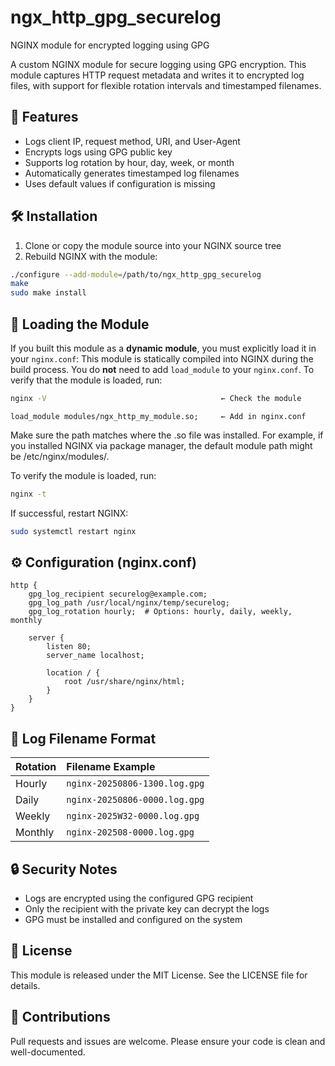 # ngx_http_gpg_securelog
NGINX module for encrypted logging using GPG

A custom NGINX module for secure logging using GPG encryption. This module captures HTTP request metadata and writes it to encrypted log files, with support for flexible rotation intervals and timestamped filenames.


## 🔐 Features

- Logs client IP, request method, URI, and User-Agent
- Encrypts logs using GPG public key
- Supports log rotation by hour, day, week, or month
- Automatically generates timestamped log filenames
- Uses default values if configuration is missing


## 🛠 Installation

1. Clone or copy the module source into your NGINX source tree
2. Rebuild NGINX with the module:
```bash
./configure --add-module=/path/to/ngx_http_gpg_securelog
make
sudo make install
```

## 🔌 Loading the Module

If you built this module as a **dynamic module**, you must explicitly load it in your `nginx.conf`:
This module is statically compiled into NGINX during the build process.
You do **not** need to add `load_module` to your `nginx.conf`.
To verify that the module is loaded, run:
```bash
nginx -V                                       ← Check the module
```
```nginx
load_module modules/ngx_http_my_module.so;     ← Add in nginx.conf
```

Make sure the path matches where the .so file was installed.
For example, if you installed NGINX via package manager, the default module path might be /etc/nginx/modules/.

To verify the module is loaded, run:
```bash
nginx -t
```

If successful, restart NGINX:
```bash
sudo systemctl restart nginx
```


## ⚙ Configuration (nginx.conf)
```nginx
http {
    gpg_log_recipient securelog@example.com;
    gpg_log_path /usr/local/nginx/temp/securelog;
    gpg_log_rotation hourly;  # Options: hourly, daily, weekly, monthly

    server {
        listen 80;
        server_name localhost;

        location / {
            root /usr/share/nginx/html;
        }
    }
}
```

## 📁 Log Filename Format
| Rotation | Filename Example               |
|:---------|:-------------------------------|
| Hourly   | `nginx-20250806-1300.log.gpg` |
| Daily    | `nginx-20250806-0000.log.gpg` |
| Weekly   | `nginx-2025W32-0000.log.gpg`  |
| Monthly  | `nginx-202508-0000.log.gpg`   |


## 🔒 Security Notes
- Logs are encrypted using the configured GPG recipient
- Only the recipient with the private key can decrypt the logs
- GPG must be installed and configured on the system


## 📄 License
This module is released under the MIT License. See the LICENSE file for details.


## 🤝 Contributions
Pull requests and issues are welcome. Please ensure your code is clean and well-documented.
